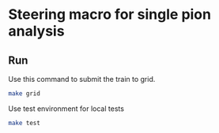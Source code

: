 Steering macro for single pion analysis
=======================================

## Run
Use this command to submit the train to grid.
```bash
make grid

```

Use test environment for local tests
```bash
make test
```
